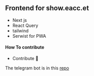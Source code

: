 ## Frontend for show.eacc.et

- Next js
- React Query
- tailwind
- Serwist for PWA

#### How To contribute

- Contribute 🗿

The telegram bot is in this [repo](https://github.com/mikxyas/ethackernewsbot)
